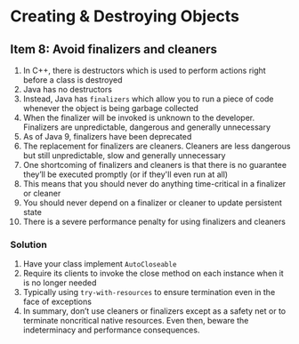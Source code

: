 # Creating & Destroying Objects
## Item 8: Avoid finalizers and cleaners
1. In C++, there is destructors which is used to perform actions right before a class is destroyed
2. Java has no destructors
3. Instead, Java has `finalizers` which allow you to run a piece of code whenever the object is being garbage collected
4. When the finalizer will be invoked is unknown to the developer. Finalizers are unpredictable, dangerous and generally unnecessary
5. As of Java 9, finalizers have been deprecated
6. The replacement for finalizers are cleaners. Cleaners are less dangerous but still unpredictable, slow and generally unnecessary
7. One shortcoming of finalizers and cleaners is that there is no guarantee they’ll be executed promptly (or if they'll even run at all)
8. This means that you should never do anything time-critical in a finalizer or cleaner
9. You should never depend on a finalizer or cleaner to update persistent state
10. There is a severe performance penalty for using finalizers and cleaners

### Solution
1. Have your class implement `AutoCloseable`
2. Require its clients to invoke the close method on each instance when it is no longer needed
3. Typically using `try-with-resources` to ensure termination even in the face of exceptions
4. In summary, don’t use cleaners  or finalizers except as a safety net or to terminate noncritical native resources. Even then, beware the indeterminacy and performance consequences.

